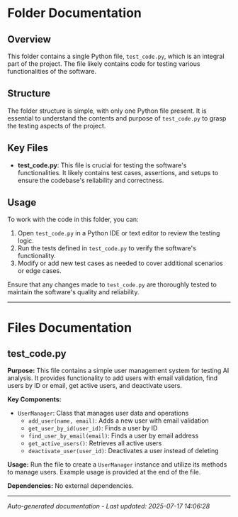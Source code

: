 # Folder Documentation

## Overview
This folder contains a single Python file, `test_code.py`, which is an integral part of the project. The file likely contains code for testing various functionalities of the software.

## Structure
The folder structure is simple, with only one Python file present. It is essential to understand the contents and purpose of `test_code.py` to grasp the testing aspects of the project.

## Key Files
- **test_code.py**: This file is crucial for testing the software's functionalities. It likely contains test cases, assertions, and setups to ensure the codebase's reliability and correctness.

## Usage
To work with the code in this folder, you can:
1. Open `test_code.py` in a Python IDE or text editor to review the testing logic.
2. Run the tests defined in `test_code.py` to verify the software's functionality.
3. Modify or add new test cases as needed to cover additional scenarios or edge cases.

Ensure that any changes made to `test_code.py` are thoroughly tested to maintain the software's quality and reliability.

---

# Files Documentation

## test_code.py

**Purpose:** This file contains a simple user management system for testing AI analysis. It provides functionality to add users with email validation, find users by ID or email, get active users, and deactivate users.

**Key Components:**
- `UserManager`: Class that manages user data and operations
  - `add_user(name, email)`: Adds a new user with email validation
  - `get_user_by_id(user_id)`: Finds a user by ID
  - `find_user_by_email(email)`: Finds a user by email address
  - `get_active_users()`: Retrieves all active users
  - `deactivate_user(user_id)`: Deactivates a user instead of deleting

**Usage:** Run the file to create a `UserManager` instance and utilize its methods to manage users. Example usage is provided at the end of the file.

**Dependencies:** No external dependencies.

---
*Auto-generated documentation - Last updated: 2025-07-17 14:06:28*
